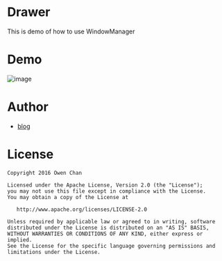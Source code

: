 Drawer
======


This is demo of how to use WindowManager


Demo
====
 ![image](https://github.com/chenzongwen/Drawer/blob/master/device-2016-04-26-141720.png)


Author
===========

- [blog](http://blog.csdn.net/owenchan1987)

License
============

    Copyright 2016 Owen Chan

    Licensed under the Apache License, Version 2.0 (the "License");
    you may not use this file except in compliance with the License.
    You may obtain a copy of the License at

       http://www.apache.org/licenses/LICENSE-2.0

    Unless required by applicable law or agreed to in writing, software
    distributed under the License is distributed on an "AS IS" BASIS,
    WITHOUT WARRANTIES OR CONDITIONS OF ANY KIND, either express or implied.
    See the License for the specific language governing permissions and
    limitations under the License.